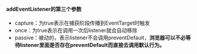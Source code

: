 #### addEventListener的第三个参数
- capture：为true表示在捕获阶段传播到EventTarget时触发
- once：为true表示在调用一次后listener就会自动移除
- passive：被动的，表示listener不会调用preventDefault，**浏览器可以不必等待listener里面是否存在preventDefault而直接去调用默认行为。**